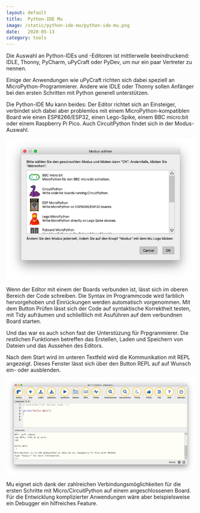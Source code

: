```yaml
---
layout: default
title:  Python-IDE Mu
image: /static/python-ide-mu/python-ide-mu.png
date:   2020-05-13
category: tools
---
```


Die Auswahl an Python-IDEs und -Editoren ist mittlerweile beeindruckend: IDLE, Thonny, PyCharm, uPyCraft oder PyDev, um nur ein paar Vertreter zu nennen.

Einige der Anwendungen wie uPyCraft richten sich dabei speziell an MicroPython-Programmierer. Andere wie IDLE oder Thonny sollen Anfänger bei den ersten Schritten mit Python generell unterstützen.

Die Python-IDE Mu kann beides: Der Editor richtet sich an Einsteiger, verbindet sich dabei aber problemlos mit einem MicroPython-kompatiblen Board wie einen ESP8266/ESP32, einen Lego-Spike, einem BBC micro:bit oder einem Raspberry Pi Pico.  Auch CircuitPython findet sich  in der Modus-Auswahl.

<img src="/static/python-ide-mu/mu-modus.png" alt="Auswahl des Modus in der Python-IDE Mu" class="img-fluid">

Wenn der Editor mit einem der Boards verbunden ist, lässt sich im oberen Bereich der Code schreiben. Die Syntax im Programmcode wird farblich hervorgehoben und Einrückungen werden automatisch vorgenommen. Mit dem Button Prüfen lässt sich der Code auf syntaktische Korrektheit testen, mit Tidy aufräumen und schließlich mit Asuführen auf dem verbundnen Board starten.

Und das war es auch schon fast der Unterstüzung für Prpgrammierer. Die restlichen Funktionen betreffen das Erstellen, Laden und Speichern von Dateien und das Aussehen des Editors.

Nach dem Start wird im unteren Textfeld wird die Kommunikation mit REPL angezeigt. Dieses Fenster lässt sich über den Button REPL auf auf Wunsch ein- oder ausblenden.

<img src="/static/python-ide-mu/mu-repl.png" alt="REPL-Feld in Mu" class="img-fluid">

Mu eignet sich dank der zahlreichen Verbindungsmöglichkeiten für die ersten Schritte mit Micro/CircuitPython auf einem angeschlossenen Board. Für die Entwicklung komplizierter Anwendungen wäre aber beispielsweise ein Debugger ein hilfreiches Feature.
